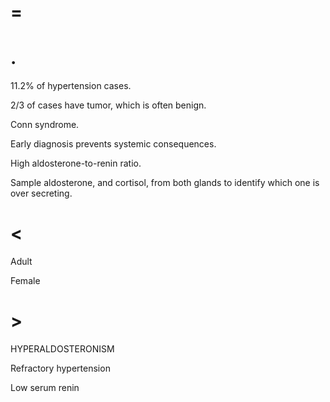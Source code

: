# =

# .

11.2% of hypertension cases.

2/3 of cases have tumor, which is often benign.

Conn syndrome.

Early diagnosis prevents systemic consequences.

High aldosterone-to-renin ratio.

Sample aldosterone, and cortisol, from both glands to identify which one is over secreting.

# <

Adult

Female

# >

HYPERALDOSTERONISM

Refractory hypertension

Low serum renin
